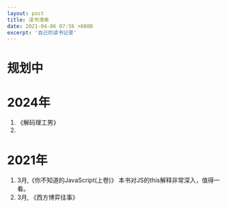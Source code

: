```yaml
---
layout: post
title: 读书清单
date: 2021-04-06 07:56 +0800
excerpt: '自己的读书记录'
---
```


# 规划中

# 2024年
1. 《解码理工男》 
2. 
# 2021年
1. 3月,《你不知道的JavaScript(上卷)》 本书对JS的this解释非常深入，值得一看。
2. 3月, 《西方博弈往事》
